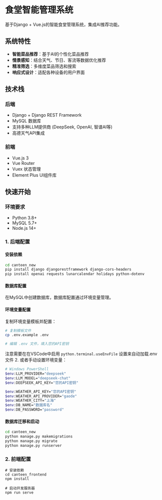 # 食堂智能管理系统

基于Django + Vue.js的智能食堂管理系统，集成AI推荐功能。

## 系统特性

- **智能菜品推荐**：基于AI的个性化菜品推荐
- **情景感知**：结合天气、节日、客流等数据优化推荐
- **精准筛选**：多维度菜品筛选和搜索
- **响应式设计**：适配各种设备的用户界面

## 技术栈

### 后端
- Django + Django REST Framework
- MySQL 数据库
- 支持多种LLM提供商 (DeepSeek, OpenAI, 智谱AI等)
- 高德天气API集成

### 前端
- Vue.js 3
- Vue Router
- Vuex 状态管理
- Element Plus UI组件库

## 快速开始

### 环境要求

- Python 3.8+
- MySQL 5.7+
- Node.js 14+

### 1. 后端配置

#### 安装依赖
```bash
cd canteen_new
pip install django djangorestframework django-cors-headers
pip install openai requests lunarcalendar holidays python-dotenv
```

#### 数据库配置
在MySQL中创建数据库，数据库配置通过环境变量管理。

#### 环境变量配置
复制环境变量模板并配置：

```bash
# 复制模板文件
cp .env.example .env

# 编辑 .env 文件，填入您的API密钥
```

注意需要在在VSCode中启用 `python.terminal.useEnvFile` 设置来自动加载.env文件
2. 或者手动设置环境变量：
   ```bash
   # Windows PowerShell
   $env:LLM_PROVIDER="deepseek"
   $env:LLM_MODEL="deepseek-chat"
   $env:DEEPSEEK_API_KEY="您的API密钥"

   $env:WEATHER_API_KEY="您的API密钥"
   $env:WEATHER_API_PROVIDER="gaode"
   $env:WEATHER_CITY="上海"
   $env:DB_NAME="数据库名"
   $env:DB_PASSWORD="password"
   ```
#### 数据库迁移和启动
```bash
cd canteen_new
python manage.py makemigrations
python manage.py migrate
python manage.py runserver
```

### 2. 前端配置
```
# 安装依赖
cd canteen_frontend
npm install

# 启动开发服务器
npm run serve
```